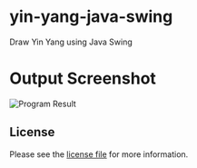 # yin-yang-java-swing
Draw Yin Yang using Java Swing

# Output Screenshot
![Program Result](https://user-images.githubusercontent.com/430637/109436210-54a39880-79d3-11eb-9831-8066b77015c6.png)

## License

Please see the [license file](https://github.com/jadiagaurang/yin-yang-java-swing/blob/main/LICENSE) for more information.
